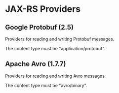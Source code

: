 JAX-RS Providers
====================

Google Protobuf (2.5)
---------------------

Providers for reading and writing Protobuf messages.

The content type must be "application/protobuf".

Apache Avro (1.7.7)
---------------------

Providers for reading and writing Avro messages.

The content type must be "avro/binary".

